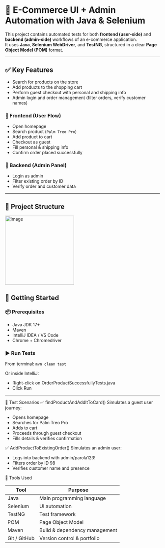 # 🧪 E-Commerce UI + Admin Automation with Java & Selenium

This project contains automated tests for both **frontend (user-side)** and **backend (admin-side)** workflows of an e-commerce application.  
It uses **Java**, **Selenium WebDriver**, and **TestNG**, structured in a clear **Page Object Model (POM)** format.

---

## ✅ Key Features
- Search for products on the store
- Add products to the shopping cart
- Perform guest checkout with personal and shipping info
- Admin login and order management (filter orders, verify customer names)

### 🎯 Frontend (User Flow)
- Open homepage
- Search product (`Palm Treo Pro`)
- Add product to cart
- Checkout as guest
- Fill personal & shipping info
- Confirm order placed successfully

### 🔐 Backend (Admin Panel)
- Login as admin
- Filter existing order by ID
- Verify order and customer data

---

## 📂 Project Structure 
<img width="224" alt="image" src="https://github.com/user-attachments/assets/e6f64b79-16c9-4cb7-b8e4-2ed103ff9d80" />



## 🚀 Getting Started

### 📦 Prerequisites
- Java JDK 17+
- Maven
- IntelliJ IDEA / VS Code
- Chrome + Chromedriver

### ▶️ Run Tests

From terminal:
`mvn clean test`

Or inside IntelliJ:
- Right-click on OrderProductSuccessfullyTests.java
- Click Run

---

🧪 Test Scenarios
✅ findProductAndAddItToCard()
Simulates a guest user journey:

- Opens homepage
- Searches for Palm Treo Pro
- Adds to cart
- Proceeds through guest checkout
- Fills details & verifies confirmation

✅ AddProductToExistingOrder()
Simulates an admin user:
- Logs into backend with admin/parola123!
- Filters order by ID 98
- Verifies customer name and presence


🧰 Tools Used

| Tool         | Purpose                       |
| ------------ | ----------------------------- |
| Java         | Main programming language     |
| Selenium     | UI automation                 |
| TestNG       | Test framework                |
| POM          | Page Object Model             |
| Maven        | Build & dependency management |
| Git / GitHub | Version control & portfolio   |


